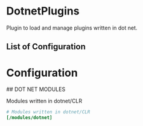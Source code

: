 # DotnetPlugins

Plugin to load and manage plugins written in dot net.







## List of Configuration









# Configuration

<a name="/modules/dotnet"/>
## DOT NET MODULES

Modules written in dotnet/CLR

```ini
# Modules written in dotnet/CLR
[/modules/dotnet]

```






